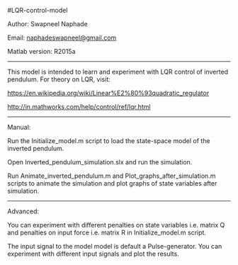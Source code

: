 #LQR-control-model

Author: Swapneel Naphade

Email: naphadeswapneel@gmail.com

Matlab version: R2015a

*************************************************
This model is intended to learn and experiment with LQR control of inverted pendulum. For theory on LQR, visit: 

https://en.wikipedia.org/wiki/Linear%E2%80%93quadratic_regulator

http://in.mathworks.com/help/control/ref/lqr.html
*************************************************
Manual:

Run the Initialize_model.m script to load the state-space model of the inverted pendulum.

Open Inverted_pendulum_simulation.slx and run the simulation.

Run Animate_inverted_pendulum.m and Plot_graphs_after_simulation.m scripts to animate the simulation and plot graphs of state variables after simulation.
*************************************************
Advanced:

You can experiment with different penalties on state variables i.e. matrix Q and penalties on input force i.e. matrix R in Initialize_model.m script.

The input signal to the model model is default a Pulse-generator. You can experiment with different input signals and plot the results.

